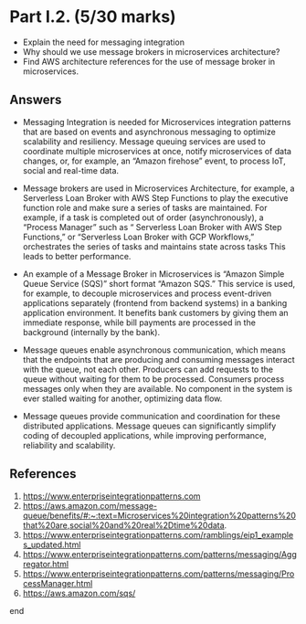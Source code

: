 # Part I.2. (5/30 marks)

- Explain the need for messaging integration
- Why should we use message brokers in microservices architecture?
- Find AWS architecture references for the use of message broker in microservices.

## Answers

- Messaging Integration is needed for Microservices integration patterns that are based on events and asynchronous messaging to optimize scalability and resiliency. Message queuing services are used to coordinate multiple microservices at once, notify microservices of data changes, or, for example, an “Amazon firehose” event, to process IoT, social and real-time data.

- Message brokers are used in Microservices Architecture, for example, a Serverless Loan Broker with AWS Step Functions to play the executive function role and make sure a series of tasks are maintained. For example, if a task is completed out of order (asynchronously), a “Process Manager” such as “ Serverless Loan Broker with AWS Step Functions,” or “Serverless Loan Broker with GCP Workflows,” orchestrates the series of tasks and maintains state across tasks This leads to better performance.

- An example of a Message Broker in Microservices is “Amazon Simple Queue Service (SQS)” short format “Amazon SQS.” This service is used, for example, to decouple microservices and process event-driven applications separately (frontend from backend systems) in a banking application environment. It benefits bank customers by giving them an immediate response, while bill payments are processed in the background (internally by the bank).

- Message queues enable asynchronous communication, which means that the endpoints that are producing and consuming messages interact with the queue, not each other. Producers can add requests to the queue without waiting for them to be processed. Consumers process messages only when they are available. No component in the system is ever stalled waiting for another, optimizing data flow.

- Message queues provide communication and coordination for these distributed applications. Message queues can significantly simplify coding of decoupled applications, while improving performance, reliability and scalability.

## References

1. https://www.enterpriseintegrationpatterns.com
2. https://aws.amazon.com/message-queue/benefits/#:~:text=Microservices%20integration%20patterns%20that%20are,social%20and%20real%2Dtime%20data.
3. https://www.enterpriseintegrationpatterns.com/ramblings/eip1_examples_updated.html
4. https://www.enterpriseintegrationpatterns.com/patterns/messaging/Aggregator.html
5. https://www.enterpriseintegrationpatterns.com/patterns/messaging/ProcessManager.html
6. https://aws.amazon.com/sqs/

end

